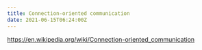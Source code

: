 ```yaml
---
title: Connection-oriented communication
date: 2021-06-15T06:24:00Z
---
```


https://en.wikipedia.org/wiki/Connection-oriented_communication
